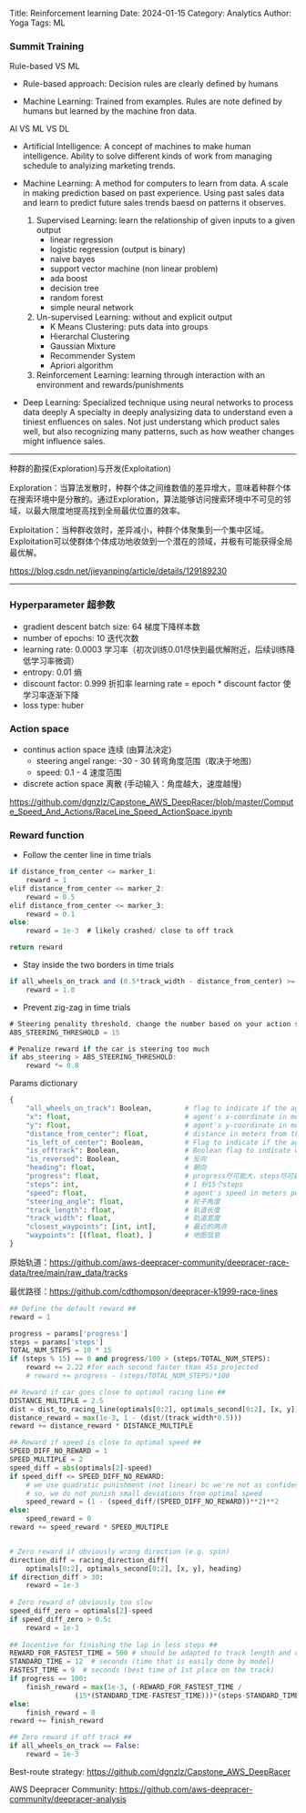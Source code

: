 Title: Reinforcement learning
Date: 2024-01-15
Category: Analytics
Author: Yoga
Tags: ML

### Summit Training

Rule-based VS ML

* Rule-based approach: Decision rules are clearly defined by humans

* Machine Learning: Trained from examples. Rules are note defined by humans but learned by the machine fron data.

AI VS ML VS DL

* Artificial Intelligence: A concept of machines to make human intelligence. Ability to solve different kinds of work from managing schedule to analyizing marketing trends.

* Machine Learning: A method for computers to learn from data. A scale in making prediction based on past experience. Using past sales data and learn to predict future sales trends baesd on patterns it observes.

    1. Supervised Learning: learn the relationship of given inputs to a given output
        * linear regression
        * logistic regression (output is binary)
        * naive bayes
        * support vector machine (non linear problem)
        * ada boost
        * decision tree
        * random forest
        * simple neural network
    2. Un-supervised Learning: without and explicit output
        * K Means Clustering: puts data into groups
        * Hierarchal Clustering
        * Gaussian Mixture 
        * Recommender System
        * Apriori algorithm
    3. Reinforcement Learning: learning through interaction with an environment and rewards/punishments

* Deep Learning: Specialized technique using neural networks to process data deeply A specialty in deeply analysizing data to understand even a tiniest enfluences on sales. Not just understang which product sales well, but also recognizing many patterns, such as how weather changes might influence sales.

---

种群的勘探(Exploration)与开发(Exploitation)

Exploration：当算法发散时，种群个体之间维数值的差异增大，意味着种群个体在搜索环境中是分散的。通过Exploration，算法能够访问搜索环境中不可见的邻域，以最大限度地提高找到全局最优位置的效率。

Exploitation：当种群收敛时，差异减小，种群个体聚集到一个集中区域。Exploitation可以使群体个体成功地收敛到一个潜在的领域，并极有可能获得全局最优解。

https://blog.csdn.net/jieyanping/article/details/129189230

---

### Hyperparameter 超参数

* gradient descent batch size: 64 梯度下降样本数
* number of epochs: 10 迭代次数
* learning rate: 0.0003 学习率（初次训练0.01尽快到最优解附近，后续训练降低学习率微调）
* entropy: 0.01 熵
* discount factor: 0.999 折扣率 learning rate = epoch * discount factor 使学习率逐渐下降
* loss type: huber

### Action space
* continus action space 连续 (由算法决定)
    * steering angel range: -30 - 30 转弯角度范围（取决于地图）
    * speed: 0.1 - 4 速度范围
* discrete action space 离散 (手动输入：角度越大，速度越慢)

https://github.com/dgnzlz/Capstone_AWS_DeepRacer/blob/master/Compute_Speed_And_Actions/RaceLine_Speed_ActionSpace.ipynb

### Reward function
* Follow the center line in time trials
```js
if distance_from_center <= marker_1:
    reward = 1
elif distance_from_center <= marker_2:
    reward = 0.5
elif distance_from_center <= marker_3:
    reward = 0.1
else:
    reward = 1e-3  # likely crashed/ close to off track

return reward
```

* Stay inside the two borders in time trials
```js
if all_wheels_on_track and (0.5*track_width - distance_from_center) >= 0.05:
    reward = 1.0
```

* Prevent zig-zag in time trials
```js
# Steering penality threshold, change the number based on your action space setting
ABS_STEERING_THRESHOLD = 15 

# Penalize reward if the car is steering too much
if abs_steering > ABS_STEERING_THRESHOLD:
    reward *= 0.8
```

Params dictionary
```python
{
    "all_wheels_on_track": Boolean,        # flag to indicate if the agent is on the track
    "x": float,                            # agent's x-coordinate in meters
    "y": float,                            # agent's y-coordinate in meters
    "distance_from_center": float,         # distance in meters from the track center 
    "is_left_of_center": Boolean,          # Flag to indicate if the agent is on the left side to the track center or not. 
    "is_offtrack": Boolean,                # Boolean flag to indicate whether the agent has gone off track.
    "is_reversed": Boolean,                # 反向
    "heading": float,                      # 朝向
    "progress": float,                     # progress尽可能大，steps尽可能小
    "steps": int,                          # 1 秒15个steps
    "speed": float,                        # agent's speed in meters per second (m/s)
    "steering_angle": float,               # 轮子角度
    "track_length": float,                 # 轨道长度
    "track_width": float,                  # 轨道宽度
    "closest_waypoints": [int, int],       # 最近的两点
    "waypoints": [(float, float), ]        # 地图信息
}
```

原始轨道：https://github.com/aws-deepracer-community/deepracer-race-data/tree/main/raw_data/tracks

最优路径：https://github.com/cdthompson/deepracer-k1999-race-lines

```python
## Define the default reward ##
reward = 1

progress = params['progress']
steps = params['steps']
TOTAL_NUM_STEPS = 10 * 15
if (steps % 15) == 0 and progress/100 > (steps/TOTAL_NUM_STEPS):
    reward += 2.22 #for each second faster than 45s projected
    # reward += progress - (steps/TOTAL_NUM_STEPS)*100

## Reward if car goes close to optimal racing line ##
DISTANCE_MULTIPLE = 2.5
dist = dist_to_racing_line(optimals[0:2], optimals_second[0:2], [x, y])
distance_reward = max(1e-3, 1 - (dist/(track_width*0.5)))
reward += distance_reward * DISTANCE_MULTIPLE

## Reward if speed is close to optimal speed ##
SPEED_DIFF_NO_REWARD = 1
SPEED_MULTIPLE = 2
speed_diff = abs(optimals[2]-speed)
if speed_diff <= SPEED_DIFF_NO_REWARD:
    # we use quadratic punishment (not linear) bc we're not as confident with the optimal speed
    # so, we do not punish small deviations from optimal speed
    speed_reward = (1 - (speed_diff/(SPEED_DIFF_NO_REWARD))**2)**2
else:
    speed_reward = 0
reward += speed_reward * SPEED_MULTIPLE


# Zero reward if obviously wrong direction (e.g. spin)
direction_diff = racing_direction_diff(
    optimals[0:2], optimals_second[0:2], [x, y], heading)
if direction_diff > 30:
    reward = 1e-3
    
# Zero reward of obviously too slow
speed_diff_zero = optimals[2]-speed
if speed_diff_zero > 0.5:
    reward = 1e-3
    
## Incentive for finishing the lap in less steps ##
REWARD_FOR_FASTEST_TIME = 500 # should be adapted to track length and other rewards
STANDARD_TIME = 12  # seconds (time that is easily done by model)
FASTEST_TIME = 9  # seconds (best time of 1st place on the track)
if progress == 100:
    finish_reward = max(1e-3, (-REWARD_FOR_FASTEST_TIME /
                (15*(STANDARD_TIME-FASTEST_TIME)))*(steps-STANDARD_TIME*15))
else:
    finish_reward = 0
reward += finish_reward

## Zero reward if off track ##
if all_wheels_on_track == False:
    reward = 1e-3
```

Best-route strategy: https://github.com/dgnzlz/Capstone_AWS_DeepRacer

AWS Deepracer Community: https://github.com/aws-deepracer-community/deepracer-analysis
